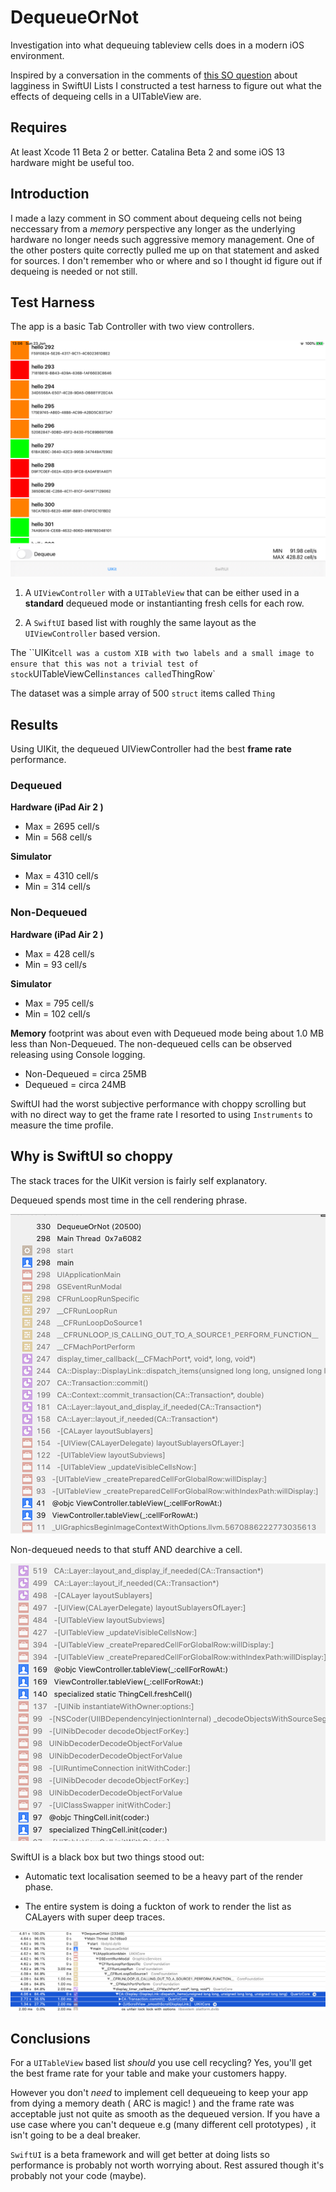 # DequeueOrNot

Investigation into what dequeuing tableview cells does in a modern iOS environment. 

Inspired by a conversation in the comments of [this SO question](https://stackoverflow.com/questions/56525434/list-view-really-slow-and-laggy?noredirect=1#comment99991829_56525434) about lagginess in SwiftUI Lists I constructed a test harness to figure out what the effects of dequeing cells in a UITableView are.


## Requires

At least Xcode 11 Beta 2 or better. Catalina Beta 2 and some iOS 13 hardware might be useful too. 


## Introduction

I made a lazy comment in SO comment about dequeing cells not being neccessary from a *memory* perspective any longer as the underlying hardware no longer needs such aggressive memory management. One of the other posters quite correctly pulled me up on that statement and asked for sources. I don't remember who or where and so I thought id figure out if dequeing is needed or not still.

## Test Harness 

The app is a basic Tab Controller with two view controllers. 

![](image/scene.jpeg)


1. A `UIViewController` with a `UITableView` that can be either used in a **standard** dequeued mode or instantianting fresh cells for each row. 

2. A `SwiftUI` based list with roughly the same layout as the `UIViewController` based version.

The ``UIKit` cell was a custom XIB with two labels and a small image to ensure that this was not a trivial test of stock `UITableViewCell` instances called `ThingRow`

The dataset was a simple array of 500 `struct` items called `Thing` 


## Results 

Using UIKit, the dequeued UIViewController had the best **frame rate** performance. 

### Dequeued 

**Hardware (iPad Air 2 )**

- Max = 2695 cell/s
- Min = 568 cell/s

**Simulator** 

- Max = 4310 cell/s
- Min = 314 cell/s

### Non-Dequeued

**Hardware (iPad Air 2 )**

- Max = 428 cell/s
- Min = 93 cell/s

**Simulator**

- Max = 795 cell/s
- Min = 102 cell/s

**Memory** footprint was about even with Dequeued mode being about 1.0 MB less than Non-Dequeued. The non-dequeued cells can be observed releasing using Console logging. 

- Non-Dequeued = circa 25MB 
- Dequeued = circa 24MB

SwiftUI had the worst subjective performance with choppy scrolling  but with no direct way to get the frame rate I resorted to using `Instruments` to measure the time profile. 

## Why is SwiftUI so choppy

The stack traces for the UIKit version is fairly self explanatory. 

Dequeued spends most time in the cell rendering phrase.

![](image/dequeued_trace.png)

Non-dequeued needs to that stuff AND dearchive a cell. 

![](image/non_dequeued_trace.png)

SwiftUI is a black box but two things stood out:

- Automatic text localisation seemed to be a heavy part of the render phase.

- The entire system is doing a fuckton of work to render the list as CALayers with super deep traces.

![](image/SwiftUI_trace.png)




## Conclusions 

For a `UITableView` based list *should* you use cell recycling? Yes, you'll get the best frame rate for your table and make your customers happy.

However you don't *need* to implement cell dequeueing to keep your app from dying a memory death ( ARC is magic! ) and the frame rate was acceptable just not quite as smooth as the dequeued version. If you have a use case where you can't dequeue e.g (many different cell prototypes) , it isn't going to be a deal breaker. 

`SwiftUI` is a beta framework and will get better at doing lists so performance is probably not worth worrying about. Rest assured though it's probably not your code (maybe). 





